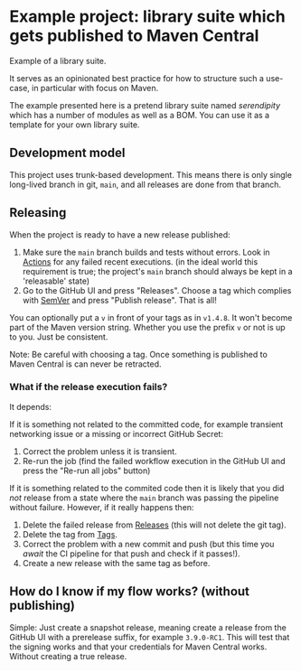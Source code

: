 # Example project: library suite which gets published to Maven Central

Example of a library suite.

It serves as an opinionated best practice for how to structure such a use-case, 
in particular with focus on Maven.

The example presented here is a pretend library suite named _serendipity_ which
has a number of modules as well as a BOM. You can use it as a template for your
own library suite.



## Development model

This project uses trunk-based development. This means there is only single long-lived branch in git, `main`, 
and all releases are done from that branch.


## Releasing

When the project is ready to have a new release published:

1. Make sure the `main` branch builds and tests without errors. Look in [Actions](./actions) for any failed recent executions.
(in the ideal world this requirement is true; the project's `main` branch should always be kept in a 'releasable' state)
2. Go to the GitHub UI and press "Releases". Choose a tag which complies with [SemVer](https://semver.org/)
and press "Publish release". That is all!

You can optionally put a `v` in front of your tags as in `v1.4.8`. It won't become part of the Maven version string. 
Whether you use the prefix `v` or not is up to you. Just be consistent.

Note: Be careful with choosing a tag. Once something is published to Maven Central is can never be retracted. 

### What if the release execution fails?

It depends:

If it is something not related to the committed code, for example transient networking issue or a missing or incorrect GitHub Secret:

1. Correct the problem unless it is transient.
2. Re-run the job  (find the failed workflow execution in the GitHub UI and press the "Re-run all jobs" button)

If it is something related to the commited code then it is likely that you did _not_ release from a state
where the `main` branch was passing the pipeline without failure. However, if it really happens then: 

1. Delete the failed release from [Releases](./releases)  (this will not delete the git tag).
2. Delete the tag from [Tags](./tags).
3. Correct the problem with a new commit and push (but this time you _await_ the CI pipeline for that push and check
if it passes!).
4. Create a new release with the same tag as before.


## How do I know if my flow works? (without publishing)

Simple: Just create a snapshot release, meaning create a release from the GitHub UI with a prerelease suffix,
for example `3.9.0-RC1`. This will test that the signing works and that your credentials for Maven Central works. 
Without creating a true release.
